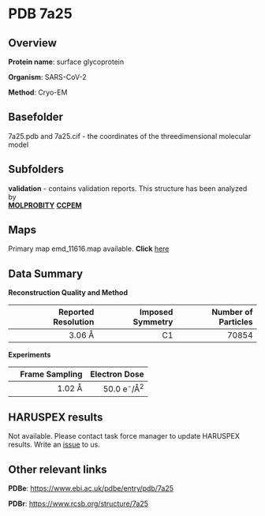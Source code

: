 # PDB 7a25

## Overview

**Protein name**: surface glycoprotein

**Organism**: SARS-CoV-2

**Method**: Cryo-EM



## Basefolder

7a25.pdb and 7a25.cif - the coordinates of the threedimensional molecular model

## Subfolders





**validation** - contains validation reports. This structure has been analyzed by <br>  [**MOLPROBITY**](https://github.com/thorn-lab/coronavirus_structural_task_force/tree/master/pdb/surface_glycoprotein/SARS-CoV-2/7a25/validation/molprobity)   [**CCPEM**](https://github.com/thorn-lab/coronavirus_structural_task_force/tree/master/pdb/surface_glycoprotein/SARS-CoV-2/7a25/validation/ccpem-validation)



## Maps

Primary map emd_11616.map available. **Click** [here](http://ftp.wwpdb.org/pub/emdb/structures/EMD-11616/map/) 

## Data Summary
**Reconstruction Quality and Method**

|   | Reported Resolution | Imposed Symmetry | Number of Particles |
|---|-------------:|----------------:|--------------:|
|   |3.06 Å|C1|70854|

**Experiments**

|   | Frame Sampling | Electron Dose |
|---|-------------:|----------------:|
|   |1.02 Å|50.0 e<sup>-</sup>/Å<sup>2</sup>|

## HARUSPEX results

Not available. Please contact task force manager to update HARUSPEX results. Write an [issue](https://github.com/thorn-lab/coronavirus_structural_task_force/issues) to us.

## Other relevant links 
**PDBe**:  https://www.ebi.ac.uk/pdbe/entry/pdb/7a25
 
**PDBr**: https://www.rcsb.org/structure/7a25 
